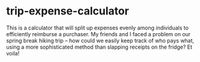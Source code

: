 # trip-expense-calculator
This is a calculator that will split up expenses evenly among individuals to efficiently reimburse a purchaser. My friends and I faced a problem on our spring break hiking trip – how could we easily keep track of who pays what, using a more sophisticated method than slapping receipts on the fridge? Et voila!
